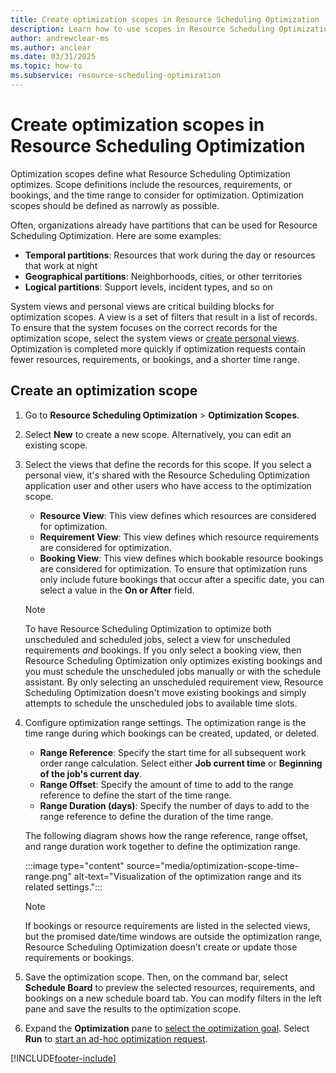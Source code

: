 ```yaml
---
title: Create optimization scopes in Resource Scheduling Optimization
description: Learn how to use scopes in Resource Scheduling Optimization for Dynamics 365 Field Service.
author: andrewclear-ms
ms.author: anclear
ms.date: 03/31/2025
ms.topic: how-to
ms.subservice: resource-scheduling-optimization
---
```


# Create optimization scopes in Resource Scheduling Optimization

Optimization scopes define what Resource Scheduling Optimization optimizes. Scope definitions include the resources, requirements, or bookings, and the time range to consider for optimization. Optimization scopes should be defined as narrowly as possible.

Often, organizations already have partitions that can be used for Resource Scheduling Optimization. Here are some examples:

- **Temporal partitions**: Resources that work during the day or resources that work at night
- **Geographical partitions**: Neighborhoods, cities, or other territories
- **Logical partitions**: Support levels, incident types, and so on

System views and personal views are critical building blocks for optimization scopes. A view is a set of filters that result in a list of records. To ensure that the system focuses on the correct records for the optimization scope, select the system views or [create personal views](/power-apps/user/grid-filters-advanced). Optimization is completed more quickly if optimization requests contain fewer resources, requirements, or bookings, and a shorter time range.

## Create an optimization scope

1. Go to **Resource Scheduling Optimization** > **Optimization Scopes**.

1. Select **New** to create a new scope. Alternatively, you can edit an existing scope.

1. Select the views that define the records for this scope. If you select a personal view, it's shared with the Resource Scheduling Optimization application user and other users who have access to the optimization scope.

    - **Resource View**: This view defines which resources are considered for optimization.
    - **Requirement View**: This view defines which resource requirements are considered for optimization.
    - **Booking View**: This view defines which bookable resource bookings are considered for optimization. To ensure that optimization runs only include future bookings that occur after a specific date, you can select a value in the **On or After** field.

    > [!NOTE]
    > To have Resource Scheduling Optimization to optimize both unscheduled and scheduled jobs, select a view for unscheduled requirements *and* bookings. If you only select a booking view, then Resource Scheduling Optimization only optimizes existing bookings and you must schedule the unscheduled jobs manually or with the schedule assistant. By only selecting an unscheduled requirement view, Resource Scheduling Optimization doesn't move existing bookings and simply attempts to schedule the unscheduled jobs to available time slots.

1. Configure optimization range settings. The optimization range is the time range during which bookings can be created, updated, or deleted.

    - **Range Reference**: Specify the start time for all subsequent work order range calculation. Select either **Job current time** or **Beginning of the job's current day**.
    - **Range Offset**: Specify the amount of time to add to the range reference to define the start of the time range.
    - **Range Duration (days)**: Specify the number of days to add to the range reference to define the duration of the time range.

    The following diagram shows how the range reference, range offset, and range duration work together to define the optimization range.

    :::image type="content" source="media/optimization-scope-time-range.png" alt-text="Visualization of the optimization range and its related settings.":::

    > [!NOTE]
    > If bookings or resource requirements are listed in the selected views, but the promised date/time windows are outside the optimization range, Resource Scheduling Optimization doesn't create or update those requirements or bookings.

1. Save the optimization scope. Then, on the command bar, select **Schedule Board** to preview the selected resources, requirements, and bookings on a new schedule board tab. You can modify filters in the left pane and save the results to the optimization scope.

1. Expand the **Optimization** pane to [select the optimization goal](rso-optimization-goal.md). Select **Run** to [start an ad-hoc optimization request](rso-schedule-optimization.md).

[!INCLUDE[footer-include](../includes/footer-banner.md)]
